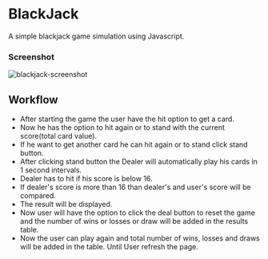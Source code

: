 # BlackJack

A simple blackjack game simulation using Javascript.

### Screenshot
![blackjack-screenshot](https://user-images.githubusercontent.com/59576063/170897927-0404a478-e24f-41a2-aa1d-b97ccf9dac43.png)


## Workflow

- After starting the game the user have the hit option to get a card.
- Now he has the option to hit again or to stand with the current score(total card value).
- If he want to get another card he can hit again or to stand click stand button.
- After clicking stand button the Dealer will automatically play his cards in 1 second intervals.
- Dealer has to hit if his score is below 16.
- If dealer's score is more than 16 than dealer's and user's score will be compared.
- The result will be displayed.
- Now user will have the option to click the deal button to reset the game and the number of wins or losses or draw will be added in the results table.
- Now the user can play again and total number of wins, losses and draws will be added in the table. Until User refresh the page.

